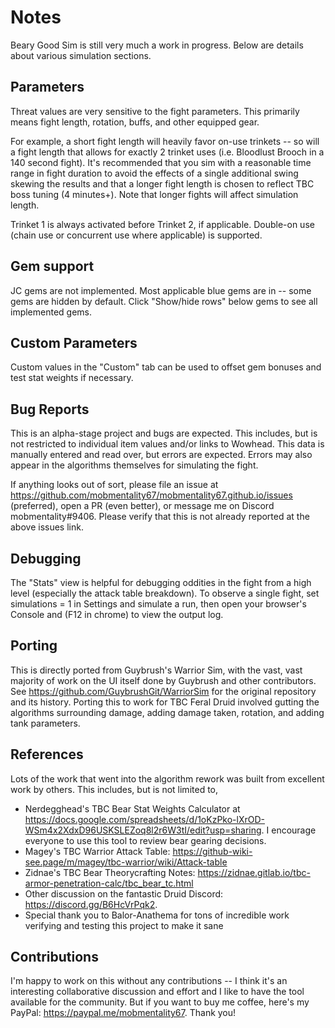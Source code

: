 Notes
=====

Beary Good Sim is still very much a work in progress. Below are details about various simulation sections.

## Parameters
Threat values are very sensitive to the fight parameters. This primarily means fight length, rotation, buffs, and other equipped gear.

For example, a short fight length will heavily favor on-use trinkets -- so will a fight length that allows for exactly 2 trinket uses (i.e. Bloodlust Brooch in a 140 second fight). It's recommended that you sim with a reasonable time range in fight duration to avoid the effects of a single additional swing skewing the results and that a longer fight length is chosen to reflect TBC boss tuning (4 minutes+). Note that longer fights will affect simulation length.

Trinket 1 is always activated before Trinket 2, if applicable. Double-on use (chain use or concurrent use where applicable) is supported.

## Gem support
JC gems are not implemented. Most applicable blue gems are in -- some gems are hidden by default. Click "Show/hide rows" below gems to see all implemented gems.

## Custom Parameters
Custom values in the "Custom" tab can be used to offset gem bonuses and test stat weights if necessary.

## Bug Reports
This is an alpha-stage project and bugs are expected. This includes, but is not restricted to individual item values and/or links to Wowhead. This data is manually entered and read over, but errors are expected. Errors may also appear in the algorithms themselves for simulating the fight. 

If anything looks out of sort, please file an issue at https://github.com/mobmentality67/mobmentality67.github.io/issues (preferred), open a PR (even better), or message me on Discord mobmentality#9406. Please verify that this is not already reported at the above issues link.

## Debugging
The "Stats" view is helpful for debugging oddities in the fight from a high level (especially the attack table breakdown). To observe a single fight, set simulations = 1 in Settings and simulate a run, then open your browser's Console and (F12 in chrome) to view the output log.

## Porting
This is directly ported from Guybrush's Warrior Sim, with the vast, vast majority of work on the UI itself done by Guybrush and other contributors. See https://github.com/GuybrushGit/WarriorSim for the original repository and its history. Porting this to work for TBC Feral Druid involved gutting the algorithms surrounding damage, adding damage taken, rotation, and adding tank parameters.

## References
Lots of the work that went into the algorithm rework was built from excellent work by others. This includes, but is not limited to,
* Nerdegghead's TBC Bear Stat Weights Calculator at https://docs.google.com/spreadsheets/d/1oKzPko-lXrOD-WSm4x2XdxD96USKSLEZoq8l2r6W3tI/edit?usp=sharing. I encourage everyone to use this tool to review bear gearing decisions.
* Magey's TBC Warrior Attack Table: https://github-wiki-see.page/m/magey/tbc-warrior/wiki/Attack-table
* Zidnae's TBC Bear Theorycrafting Notes: https://zidnae.gitlab.io/tbc-armor-penetration-calc/tbc_bear_tc.html
* Other discussion on the fantastic Druid Discord: https://discord.gg/B6HcVrPqk2. 
* Special thank you to Balor-Anathema for tons of incredible work verifying and testing this project to make it sane

## Contributions
I'm happy to work on this without any contributions -- I think it's an interesting collaborative discussion and effort and I like to have the tool available for the community. But if you want to buy me coffee, here's my PayPal: https://paypal.me/mobmentality67. Thank you!